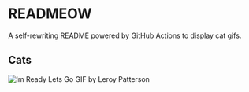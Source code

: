 # READMEOW

A self-rewriting README powered by GitHub Actions to display cat gifs.

## Cats

![Im Ready Lets Go GIF by Leroy Patterson](https://media3.giphy.com/media/CjmvTCZf2U3p09Cn0h/200.gif?cid=9acd02daon8n6atm0xi8du4xfu1dypxfg62o9rpmyar24x9g&ep=v1_gifs_search&rid=200.gif&ct=g)

